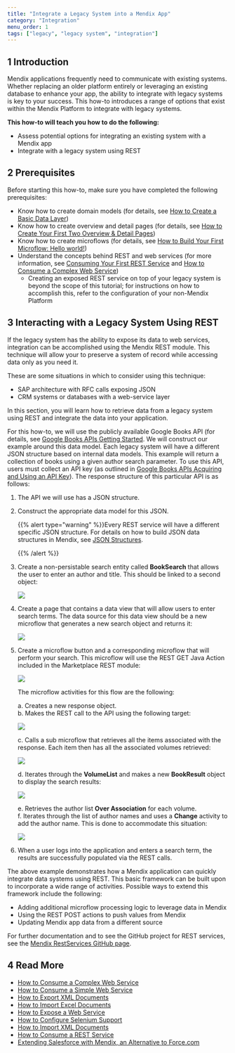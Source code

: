 ```yaml
---
title: "Integrate a Legacy System into a Mendix App"
category: "Integration"
menu_order: 1
tags: ["legacy", "legacy system", "integration"]
---
```


## 1 Introduction

Mendix applications frequently need to communicate with existing systems. Whether replacing an older platform entirely or leveraging an existing database to enhance your app, the ability to integrate with legacy systems is key to your success. This how-to introduces a range of options that exist within the Mendix Platform to integrate with legacy systems.

**This how-to will teach you how to do the following:**

* Assess potential options for integrating an existing system with a Mendix app
* Integrate with a legacy system using REST

## 2 Prerequisites

Before starting this how-to, make sure you have completed the following prerequisites:

* Know how to create domain models (for details, see [How to Create a Basic Data Layer](/howto7/data-models/create-a-basic-data-layer))
* Know how to create overview and detail pages (for details, see [How to Create Your First Two Overview & Detail Pages](/howto7/front-end/create-your-first-two-overview-and-detail-pages))
* Know how to create microflows (for details, see [How to Build Your First Microflow: Hello world!](/howto7/logic-business-rules/create-your-first-microflow-hello-world))
* Understand the concepts behind REST and web services (for more information, see [Consuming Your First REST Service](http://www.mendix.com/blog/consuming-first-rest-service/) and [How to Consume a Complex Web Service](consume-a-complex-web-service))
    * Creating an exposed REST service on top of your legacy system is beyond the scope of this tutorial; for instructions on how to accomplish this, refer to the configuration of your non-Mendix Platform

## 3 Interacting with a Legacy System Using REST

If the legacy system has the ability to expose its data to web services, integration can be accomplished using the Mendix REST module. This technique will allow your to preserve a system of record while accessing data only as you need it.

These are some situations in which to consider using this technique:

* SAP architecture with RFC calls exposing JSON
* CRM systems or databases with a web-service layer

In this section, you will learn how to retrieve data from a legacy system using REST and integrate the data into your application.

For this how-to, we will use the publicly available Google Books API (for details, see [Google Books APIs Getting Started](https://developers.google.com/books/docs/v1/getting_started). We will construct our example around this data model. Each legacy system will have a different JSON structure based on internal data models. This example will return a collection of books using a given author search parameter. To use this API, users must collect an API key (as outlined in [Google Books APIs Acquiring and Using an API Key](https://developers.google.com/books/docs/v1/using?csw=1#APIKey)). The response structure of this particular API is as follows:

1. The API we will use has a JSON structure.
2.  Construct the appropriate data model for this JSON.

    {{% alert type="warning" %}}Every REST service will have a different specific JSON structure. For details on how to build JSON data structures in Mendix, see [JSON Structures](/refguide7/json-structures).

    {{% /alert %}}
3. Create a non-persistable search entity called **BookSearch** that allows the user to enter an author and title. This should be linked to a second object:

    ![](attachments/18448737/18582034.png)

4. Create a page that contains a data view that will allow users to enter search terms. The data source for this data view should be a new microflow that generates a new search object and returns it:

    ![](attachments/18448737/18582041.png)

5. Create a microflow button and a corresponding microflow that will perform your search. This microflow will use the REST GET Java Action included in the Marketplace REST module:

    ![](attachments/18448737/18582030.png)

    The microflow activities for this flow are the following:

    a. Creates a new response object.<br>
    b. Makes the REST call to the API using the following target:<br>

    ![](attachments/18448737/18582035.png)<br>

    c. Calls a sub microflow that retrieves all the items associated with the response. Each item then has all the associated volumes retrieved:

    ![](attachments/18448737/18582031.png)<br>

    d. Iterates through the **VolumeList** and makes a new **BookResult** object to display the search results:

    ![](attachments/18448737/18582037.png)<br>

    e. Retrieves the author list **Over Association** for each volume. <br>
    f. Iterates through the list of author names and uses a **Change** activity to add the author name. This is done to accommodate this situation:

    ![](attachments/18448737/18582036.png)

6. When a user logs into the application and enters a search term, the results are successfully populated via the REST calls.

The above example demonstrates how a Mendix application can quickly integrate data systems using REST. This basic framework can be built upon to incorporate a wide range of activities. Possible ways to extend this framework include the following: 

* Adding additional microflow processing logic to leverage data in Mendix
* Using the REST POST actions to push values from Mendix
* Updating Mendix app data from a different source

For further documentation and to see the GitHub project for REST services, see the [Mendix RestServices GitHub page](https://github.com/mendix/RestServices).

## 4 Read More

* [How to Consume a Complex Web Service](consume-a-complex-web-service)
* [How to Consume a Simple Web Service](consume-a-simple-web-service)
* [How to Export XML Documents](export-xml-documents)
* [How to Import Excel Documents](importing-excel-documents)
* [How to Expose a Web Service](expose-a-web-service)
* [How to Configure Selenium Support](selenium-support)
* [How to Import XML Documents](importing-xml-documents)
* [How to Consume a REST Service](consume-a-rest-service)
* [Extending Salesforce with Mendix, an Alternative to Force.com](https://www.mendix.com/blog/extending-salesforce-mendix-alternative-force-com/)

